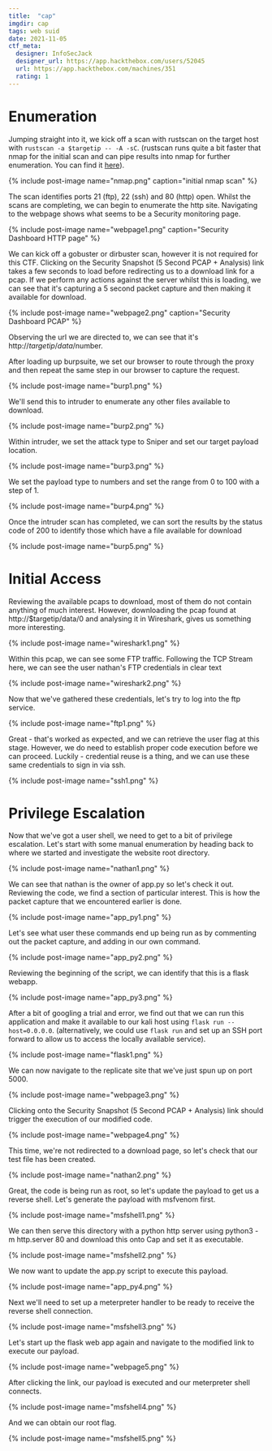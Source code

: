 ```yaml
---
title:  "cap"
imgdir: cap
tags: web suid
date: 2021-11-05
ctf_meta:
  designer: InfoSecJack
  designer_url: https://app.hackthebox.com/users/52045
  url: https://app.hackthebox.com/machines/351
  rating: 1
---
```


# Enumeration

Jumping straight into it, we kick off a scan with rustscan on the target host with `rustscan -a $targetip -- -A -sC`. (rustscan runs quite a bit faster that nmap for the initial scan and can pipe results into nmap for further enumeration. You can find it [here](https://github.com/RustScan/RustScan)).

{% include post-image name="nmap.png" caption="initial nmap scan" %}

The scan identifies ports 21 (ftp), 22 (ssh) and 80 (http) open. Whilst the scans are completing, we can begin to enumerate the http site. Navigating to the webpage shows what seems to be a Security monitoring page.

{% include post-image name="webpage1.png" caption="Security Dashboard HTTP page" %}

We can kick off a gobuster or dirbuster scan, however it is not required for this CTF. Clicking on the Security Snapshot (5 Second PCAP + Analysis) link takes a few seconds to load before redirecting us to a download link for a pcap. If we perform any actions against the server whilst this is loading, we can see that it's capturing a 5 second packet capture and then making it available for download.

{% include post-image name="webpage2.png" caption="Security Dashboard PCAP" %}

Observing the url we are directed to, we can see that it's http://$targetip/data/$number.

After loading up burpsuite, we set our browser to route through the proxy and then repeat the same step in our browser to capture the request.

{% include post-image name="burp1.png" %}

We'll send this to intruder to enumerate any other files available to download.

{% include post-image name="burp2.png" %}

Within intruder, we set the attack type to Sniper and set our target payload location.

{% include post-image name="burp3.png" %}

We set the payload type to numbers and set the range from 0 to 100 with a step of 1.

{% include post-image name="burp4.png" %}

Once the intruder scan has completed, we can sort the results by the status code of 200 to identify those which have a file available for download

{% include post-image name="burp5.png" %}

# Initial Access

Reviewing the available pcaps to download, most of them do not contain anything of much interest. However, downloading the pcap found at http://$targetip/data/0 and analysing it in Wireshark, gives us something more interesting.

{% include post-image name="wireshark1.png" %}

Within this pcap, we can see some FTP traffic. Following the TCP Stream here, we can see the user nathan's FTP credentials in clear text

{% include post-image name="wireshark2.png" %}

Now that we've gathered these credentials, let's try to log into the ftp service.

{% include post-image name="ftp1.png" %}

Great - that's worked as expected, and we can retrieve the user flag at this stage. However, we do need to establish proper code execution before we can proceed. Luckily - credential reuse is a thing, and we can use these same credentials to sign in via ssh.

{% include post-image name="ssh1.png" %}

# Privilege Escalation

Now that we've got a user shell, we need to get to a bit of privilege escalation. Let's start with some manual enumeration by heading back to where we started and investigate the website root directory.


{% include post-image name="nathan1.png" %}

We can see that nathan is the owner of app.py so let's check it out. Reviewing the code, we find a section of particular interest. This is how the packet capture that we encountered earlier is done.

{% include post-image name="app_py1.png" %}

Let's see what user these commands end up being run as by commenting out the packet capture, and adding in our own command.

{% include post-image name="app_py2.png" %}

Reviewing the beginning of the script, we can identify that this is a flask webapp.

{% include post-image name="app_py3.png" %}

After a bit of googling a trial and error, we find out that we can run this application and make it available to our kali host using `flask run --host=0.0.0.0`. (alternatively, we could use `flask run` and set up an SSH port forward to allow us to access the locally available service).

{% include post-image name="flask1.png" %}

We can now navigate to the replicate site that we've just spun up on port 5000.

{% include post-image name="webpage3.png" %}

Clicking onto the Security Snapshot (5 Second PCAP + Analysis) link should trigger the execution of our modified code.

{% include post-image name="webpage4.png" %}

This time, we're not redirected to a download page, so let's check that our test file has been created.

{% include post-image name="nathan2.png" %}

Great, the code is being run as root, so let's update the payload to get us a reverse shell. Let's generate the payload with msfvenom first.

{% include post-image name="msfshell1.png" %}

We can then serve this directory with a python http server using python3 -m http.server 80 and download this onto Cap and set it as executable.

{% include post-image name="msfshell2.png" %}

We now want to update the app.py script to execute this payload.

{% include post-image name="app_py4.png" %}

Next we'll need to set up a meterpreter handler to be ready to receive the reverse shell connection.

{% include post-image name="msfshell3.png" %}

Let's start up the flask web app again and navigate to the modified link to execute our payload.

{% include post-image name="webpage5.png" %}

After clicking the link, our payload is executed and our meterpreter shell connects.

{% include post-image name="msfshell4.png" %}

And we can obtain our root flag.

{% include post-image name="msfshell5.png" %}

